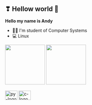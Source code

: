 ## ❣ Hellow world 👋

<b>Hello my name is Andy</b>
<ul>
  <li>👩‍💻 I'm student of Computer Systems</li>
  <li>💻 Linux </li>
</ul>
<div>
  <!--- Banner de calsificacion --->
  <img height="130 cm" src = "https://github-readme-stats.vercel.app/api?username=0draS0&hide=stars,contribs&show_icons=true&theme=radical"/>
  
  <!--- Banner de lenguajes --->
  <img height="130 cm" src = "https://github-readme-stats.vercel.app/api/top-langs/?username=0draS0&layout=compact&theme=radical"/>
</div>

<div style = "display: inline_block"><br>
	<img aling="center" alt = "py-logo" height ="30" width="40" src="https://cdn.jsdelivr.net/gh/devicons/devicon/icons/python/python-original.svg"/>
	<img aling="center" alt = "c-logo" height ="30" width="40" src="https://cdn.jsdelivr.net/gh/devicons/devicon/icons/c/c-plain.svg"/>
</div>
